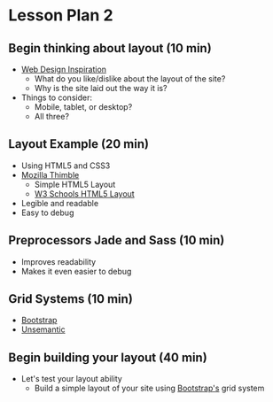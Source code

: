 # Lesson Plan 2

## Begin thinking about layout (10 min)
  - <a href="http://www.webdesign-inspiration.com" target="_blank">Web Design Inspiration</a>
    - What do you like/dislike about the layout of the site?
    - Why is the site laid out the way it is?
  - Things to consider:
    - Mobile, tablet, or desktop?
    - All three?

## Layout Example (20 min)
  - Using HTML5 and CSS3
  - <a href="https://thimble.mozilla.org/" target="_blank">Mozilla Thimble</a>
    - Simple HTML5 Layout
    - <a href="http://www.w3schools.com/html/html_layout.asp" target="_blank">W3 Schools HTML5 Layout</a>
  - Legible and readable
  - Easy to debug

## Preprocessors Jade and Sass (10 min)
  - Improves readability
  - Makes it even easier to debug

## Grid Systems (10 min)
  - <a href="http://getbootstrap.com/" target="_blank">Bootstrap</a>
  - <a href="http://unsemantic.com/" target="_blank">Unsemantic</a>

## Begin building your layout (40 min)
  - Let's test your layout ability
    - Build a simple layout of your site using <a href="http://getbootstrap.com/" target="_blank">Bootstrap's</a> grid system
